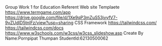 Group Work 1 for Education
Referent
Web site Templaete
https://www.termgame.com/app
https://drive.google.com/file/d/1Xe9qP3mZuS53jvyfV7-9vZUdID5tnlFz/view?usp=sharing
CSS Framework
https://tailwindcss.com/
https://tailwindcss.com/docs
https://www.w3schools.com/w3css/w3css_slideshow.asp
Create By
Name:Pornpipat Thumpan StudentId:62130500062